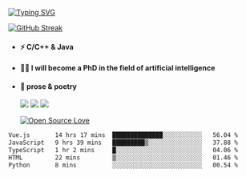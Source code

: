 [![Typing SVG](https://readme-typing-svg.herokuapp.com?font=Permanent+Marker&size=33&color=64B9F7&center=true&vCenter=true&lines=Good+morning!+)](https://git.io/typing-svg)
 
  

[![GitHub Streak](http://github-readme-streak-stats.herokuapp.com?user=xun-girl&theme=tokyonight_duo&hide_border=false&date_format=M%20j%5B%2C%20Y%5D)](https://git.io/streak-stats)




- #### ⚡  C/C++ & Java
- #### 🧑‍🎓  I will become a PhD in the field of artificial intelligence
- #### 📕  prose & poetry
  
  ![](https://img.shields.io/badge/python-3.9-orange?style=for-the—badge&logo=python&logoColor=orange)
  ![](https://img.shields.io/badge/C++-20-pink?style=for-the—badge&logo=C&logoColor=pink)
  ![](https://img.shields.io/badge/java-17-red?style=for-the—badge&logo=java&logoColor=red)
  
  [![Open Source Love](https://badges.frapsoft.com/os/v2/open-source.svg?v=103)](https://github.com/ellerbrock/open-source-badge/)    
  
 




<!--START_SECTION:waka-->

```txt
Vue.js       14 hrs 17 mins  ██████████████░░░░░░░░░░░   56.04 %
JavaScript   9 hrs 39 mins   █████████▒░░░░░░░░░░░░░░░   37.88 %
TypeScript   1 hr 2 mins     █░░░░░░░░░░░░░░░░░░░░░░░░   04.06 %
HTML         22 mins         ▒░░░░░░░░░░░░░░░░░░░░░░░░   01.46 %
Python       8 mins          ░░░░░░░░░░░░░░░░░░░░░░░░░   00.54 %
```

<!--END_SECTION:waka-->

  

 
 
 

